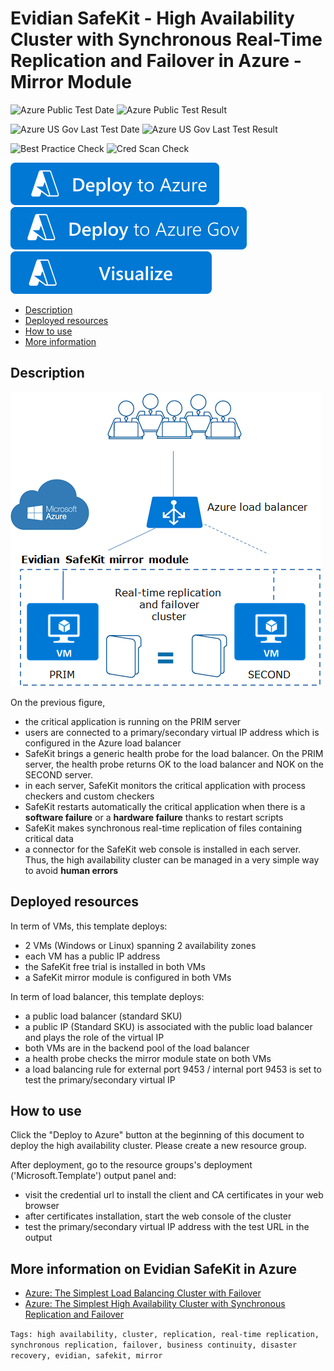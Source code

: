 # Evidian SafeKit - High Availability Cluster with Synchronous Real-Time Replication and Failover in Azure - Mirror Module

![Azure Public Test Date](https://azurequickstartsservice.blob.core.windows.net/badges/application-workloads/safekit/safekit-cluster-mirror/PublicLastTestDate.svg)
![Azure Public Test Result](https://azurequickstartsservice.blob.core.windows.net/badges/application-workloads/safekit/safekit-cluster-mirror/PublicDeployment.svg)

![Azure US Gov Last Test Date](https://azurequickstartsservice.blob.core.windows.net/badges/application-workloads/safekit/safekit-cluster-mirror/FairfaxLastTestDate.svg)
![Azure US Gov Last Test Result](https://azurequickstartsservice.blob.core.windows.net/badges/application-workloads/safekit/safekit-cluster-mirror/FairfaxDeployment.svg)

![Best Practice Check](https://azurequickstartsservice.blob.core.windows.net/badges/application-workloads/safekit/safekit-cluster-mirror/BestPracticeResult.svg)
![Cred Scan Check](https://azurequickstartsservice.blob.core.windows.net/badges/application-workloads/safekit/safekit-cluster-mirror/CredScanResult.svg)

[![Deploy To Azure](https://raw.githubusercontent.com/Azure/azure-quickstart-templates/master/1-CONTRIBUTION-GUIDE/images/deploytoazure.svg?sanitize=true)](https://portal.azure.com/#create/Microsoft.Template/uri/https%3A%2F%2Fraw.githubusercontent.com%2FAzure%2Fazure-quickstart-templates%2Fmaster%2Fapplication-workloads%2Fsafekit%2Fsafekit-cluster-mirror%2Fazuredeploy.json)  
[![Deploy To Azure US Gov](https://raw.githubusercontent.com/Azure/azure-quickstart-templates/master/1-CONTRIBUTION-GUIDE/images/deploytoazuregov.svg?sanitize=true)]( https://portal.azure.us/#create/Microsoft.Template/uri/https%3A%2F%2Fraw.githubusercontent.com%2FAzure%2Fazure-quickstart-templates%2Fmaster%2Fapplication-workloads%2Fsafekit%2Fsafekit-cluster-mirror%2Fazuredeploy.json)
[![Visualize](https://raw.githubusercontent.com/Azure/azure-quickstart-templates/master/1-CONTRIBUTION-GUIDE/images/visualizebutton.svg?sanitize=true)](http://armviz.io/#/?load=https%3A%2F%2Fraw.githubusercontent.com%2FAzure%2Fazure-quickstart-templates%2Fmaster%2Fapplication-workloads%2Fsafekit%2Fsafekit-cluster-mirror%2Fazuredeploy.json)

*   [Description](#description)
*   [Deployed resources](#resources)
*   [How to use](#use)
*   [More information](#more)

## <a name="description">Description

![How the Evidian SafeKit mirror cluster implements real-time replication and failover in Azure?](images/mirrorarch.png)

On the previous figure,

*   the critical application is running on the PRIM server
*   users are connected to a primary/secondary virtual IP address which is configured in the Azure load balancer
*   SafeKit brings a generic health probe for the load balancer. On the PRIM server, the health probe returns OK to the load balancer and NOK on the SECOND server.
*   in each server, SafeKit monitors the critical application with process checkers and custom checkers
*   SafeKit restarts automatically the critical application when there is a **software failure** or a **hardware failure** thanks to restart scripts
*   SafeKit makes synchronous real-time replication of files containing critical data
*   a connector for the SafeKit web console is installed in each server. Thus, the high availability cluster can be managed in a very simple way to avoid **human errors**

## <a name="resources">Deployed resources

In term of VMs, this template deploys:

*   2 VMs (Windows or Linux) spanning 2 availability zones
*   each VM has a public IP address
*   the SafeKit free trial is installed in both VMs
*   a SafeKit mirror module is configured in both VMs

In term of load balancer, this template deploys:

*   a public load balancer (standard SKU)
*   a public IP (Standard SKU) is associated with the public load balancer and plays the role of the virtual IP
*   both VMs are in the backend pool of the load balancer
*   a health probe checks the mirror module state on both VMs
*   a load balancing rule for external port 9453 / internal port 9453 is set to test the primary/secondary virtual IP

## <a name="use">How to use

Click the "Deploy to Azure" button at the beginning of this document to deploy the high availability cluster. Please create a new resource group.

After deployment, go to the resource groups's deployment ('Microsoft.Template') output panel and:

*   visit the credential url to install the client and CA certificates in your web browser
*   after certificates installation, start the web console of the cluster
*   test the primary/secondary virtual IP address with the test URL in the output

## <a name="more">More information on **Evidian SafeKit** in Azure

*   [Azure: The Simplest Load Balancing Cluster with Failover](https://www.evidian.com/products/high-availability-software-for-application-clustering/azure-load-balancing-cluster-failover/)
*   [Azure: The Simplest High Availability Cluster with Synchronous Replication and Failover](https://www.evidian.com/products/high-availability-software-for-application-clustering/azure-high-availability-cluster-synchronous-replication-failover/)

`Tags: high availability, cluster, replication, real-time replication, synchronous replication, failover, business continuity, disaster recovery, evidian, safekit, mirror`



